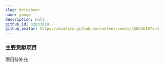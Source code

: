 ```yaml
---
slug: drivebyer
name: yangw
description: null
github_id: 32033618
github_avatar: https://avatars.githubusercontent.com/u/32033618?v=4
---
```


### 主要贡献项目

项目待补充

